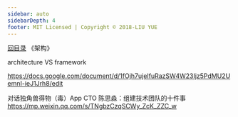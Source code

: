 ```yaml
---
sidebar: auto
sidebarDepth: 4
footer: MIT Licensed | Copyright © 2018-LIU YUE
---
```


[回目录](/docs/software)  《架构》

architecture VS framework

https://docs.google.com/document/d/1fOjh7ujeIfuRazSW4W23Ijz5PdMU2UemnI-ieJ1Jrh8/edit

对话独角兽得物（毒）App CTO 陈思淼：组建技术团队的十件事
https://mp.weixin.qq.com/s/TNgbzCzqSCWy_ZcK_ZZC_w